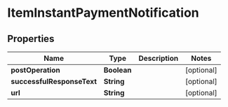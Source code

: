 
# ItemInstantPaymentNotification

## Properties
Name | Type | Description | Notes
------------ | ------------- | ------------- | -------------
**postOperation** | **Boolean** |  |  [optional]
**successfulResponseText** | **String** |  |  [optional]
**url** | **String** |  |  [optional]



